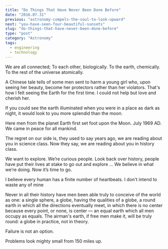 ```yaml
---
title: "Do Things That Have Never Been Done Before"
date: "2016.07.31"
previous: "astronomy-compels-the-soul-to-look-upward"
next: "you-have-seen-four-beautiful-sunsets"
slug: "do-things-that-have-never-been-done-before"
type: "post"
category: "Astronomy"
tags:
  - engineering
  - technology
---
```


We are all connected; To each other, biologically. To the earth, chemically. To the rest of the universe atomically.

A Chinese tale tells of some men sent to harm a young girl who, upon seeing her beauty, become her protectors rather than her violators. That's how I felt seeing the Earth for the first time. I could not help but love and cherish her.

If you could see the earth illuminated when you were in a place as dark as night, it would look to you more splendid than the moon.

Here men from the planet Earth first set foot upon the Moon. July 1969 AD. We came in peace for all mankind.

The regret on our side is, they used to say years ago, we are reading about you in science class. Now they say, we are reading about you in history class.

We want to explore. We’re curious people. Look back over history, people have put their lives at stake to go out and explore … We believe in what we’re doing. Now it’s time to go.

I believe every human has a finite number of heartbeats. I don't intend to waste any of mine

Never in all their history have men been able truly to conceive of the world as one: a single sphere, a globe, having the qualities of a globe, a round earth in which all the directions eventually meet, in which there is no center because every point, or none, is center — an equal earth which all men occupy as equals. The airman's earth, if free men make it, will be truly round: a globe in practice, not in theory.

Failure is not an option.

Problems look mighty small from 150 miles up.
